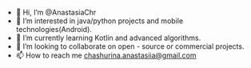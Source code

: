- 👋 Hi, I’m @AnastasiaChr
- 👀 I’m interested in java/python projects and mobile technologies(Android).
- 🌱 I’m currently learning Kotlin and advanced algorithms.
- 💞️ I’m looking to collaborate on open - source or commercial projects.
- 📫 How to reach me chashurina.anastasiia@gmail.com

<!---
AnastasiaChr/AnastasiaChr is a ✨ special ✨ repository because its `README.md` (this file) appears on your GitHub profile.
You can click the Preview link to take a look at your changes.
--->
